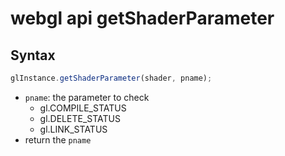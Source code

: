 # webgl api getShaderParameter

## Syntax

```js
glInstance.getShaderParameter(shader, pname);
```

- `pname`: the parameter to check
  - gl.COMPILE_STATUS
  - gl.DELETE_STATUS
  - gl.LINK_STATUS
- return the `pname`
